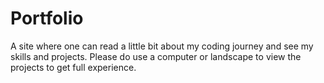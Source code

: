 # Portfolio
A site where one can read a little bit about my coding journey and see my skills and projects. Please do use a computer or landscape to view the projects to get full experience.
